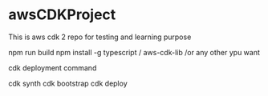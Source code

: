 # awsCDKProject
This is aws cdk 2 repo for testing and learning purpose

npm run build 
npm install -g typescript / aws-cdk-lib /or any other ypu want

cdk deployment command 

cdk synth
cdk bootstrap
cdk deploy


